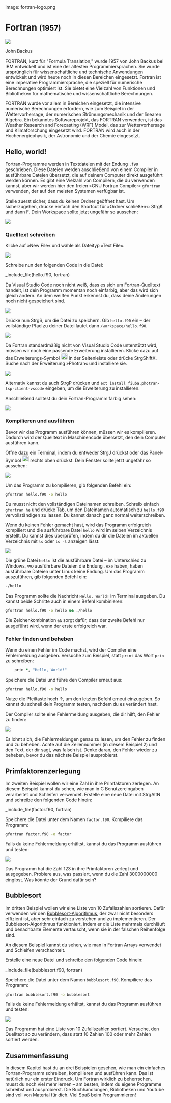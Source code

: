 <div class='meta'>
image: fortran-logo.png
</div>

# Fortran <span style='font-size: 80%;'>(1957)</span>

<div class='floatright' style='width: 12em;'>
    <img src='backus.webp'>
    <p>John Backus</p>
</div>

<p class='abstract'>
FORTRAN, kurz für "Formula Translation," wurde 1957 von John Backus bei IBM entwickelt und ist eine der ältesten Programmiersprachen. Sie wurde ursprünglich für wissenschaftliche und technische Anwendungen entwickelt und wird heute noch in diesen Bereichen eingesetzt. Fortran ist eine imperative Programmiersprache, die speziell für numerische Berechnungen optimiert ist. Sie bietet eine Vielzahl von Funktionen und Bibliotheken für mathematische und wissenschaftliche Berechnungen.
</p>

FORTRAN wurde vor allem in Bereichen eingesetzt, die intensive numerische Berechnungen erfordern, wie zum Beispiel in der Wettervorhersage, der numerischen Strömungsmechanik und der linearen Algebra. Ein bekanntes Softwareprojekt, das FORTRAN verwenden, ist das Weather Research and Forecasting (WRF) Model, das zur Wettervorhersage und Klimaforschung eingesetzt wird. FORTRAN wird auch in der Hochenergiephysik, der Astronomie und der Chemie eingesetzt.

<!-- ## Eigenschaften

- **Imperative Programmiersprache**: Fortran ist eine imperative Programmiersprache, die auf der sequentiellen Ausführung von Anweisungen basiert.
- **Numerische Berechnungen**: Fortran ist speziell für numerische Berechnungen optimiert und bietet eine Vielzahl von Funktionen und Bibliotheken für mathematische und wissenschaftliche Berechnungen.
- **Hohe Performance**: Fortran ist eine der schnellsten Programmiersprachen und wird häufig für rechenintensive Anwendungen eingesetzt.
- **Statische Typisierung**: Fortran ist eine statisch typisierte Sprache, was bedeutet, dass Variablen bei der Deklaration einen festen Datentyp haben.
- **Array-Operationen**: Fortran bietet leistungsstarke Array-Operationen, die es ermöglichen, effizient mit großen Datenmengen zu arbeiten.
- **Parallelisierung**: Fortran unterstützt die Parallelisierung von Code, was es ermöglicht, rechenintensive Anwendungen auf Mehrkernprozessoren und Clustern auszuführen. -->

## Hello, world!

Fortran-Programme werden in Textdateien mit der Endung `.f90` geschrieben. Diese Dateien werden anschließend von einem Compiler in ausführbare Dateien übersetzt, die auf deinem Computer direkt ausgeführt werden können. Es gibt eine Vielzahl von Compilern, die du verwenden kannst, aber wir werden hier den freien »GNU Fortran Compiler« `gfortran` verwenden, der auf den meisten Systemen verfügbar ist.

Stelle zuerst sicher, dass du keinen Ordner geöffnet hast. Um sicherzugehen, drücke einfach den Shortcut für »Ordner schließen«: <span class='key'>Strg</span><span class='key'>K</span> und dann <span class='key'>F</span>. Dein Workspace sollte jetzt ungefähr so aussehen:

<img class='full' src='fresh-start.webp'>

### Quelltext schreiben

Klicke auf »New File« und wähle als Dateityp »Text File«.

<img class='full' src='choose-filename.webp'>

Schreibe nun den folgenden Code in die Datei:

_include_file(hello.f90, fortran)

Da Visual Studio Code noch nicht weiß, dass es sich um Fortran-Quelltext handelt, ist dein Programm momentan noch einfarbig, aber das wird sich gleich ändern. An dem weißen Punkt erkennst du, dass deine Änderungen noch nicht gespeichert sind.

<img class='full' src='no-syntax-highlighting.webp'>

Drücke nun <span class='key'>Strg</span><span class='key'>S</span>, um die Datei zu speichern. Gib `hello.f90` ein – der vollständige Pfad zu deiner Datei lautet dann `/workspace/hello.f90`.

<img class='full' src='enter-filename.webp'>

Da Fortran standardmäßig nicht von Visual Studio Code unterstützt wird, müssen wir noch eine passende Erweiterung installieren. Klicke dazu auf das Erweiterungs-Symbol <img src='../basics/extensions.webp' style='border-radius: 4px; height: 1.5em;'> in der Seitenleiste oder drücke <span class='key'>Strg</span><span class='key'>Shift</span><span class='key'>X</span>. Suche nach der Erweiterung »Photran« und installiere sie.

<img class='full' src='fortran-syntax.webp'>

Alternativ kannst du auch <span class='key'>Strg</span><span class='key'>P</span> drücken und `ext install fiuba.photran-lsp-client-vscode` eingeben, um die Erweiterung zu installieren.

Anschließend solltest du dein Fortran-Programm farbig sehen:

<img class='full' src='syntax-highlighting.webp'>

### Kompilieren und ausführen

Bevor wir das Programm ausführen können, müssen wir es kompilieren. Dadurch wird der Quelltext in Maschinencode übersetzt, den dein Computer ausführen kann.

Öffne dazu ein Terminal, indem du entweder <span class='key'>Strg</span><span class='key'>J</span> drückst oder das Panel-Symbol <img src='../basics/panel.webp' style='border-radius: 4px; height: 1.5em;'> rechts oben drückst. Dein Fenster sollte jetzt ungefähr so aussehen:

<img class='full' src='lets-compile.webp'>

Um das Programm zu kompilieren, gib folgenden Befehl ein:

```bash
gfortran hello.f90 -o hello
```

<div class='hint'>
Du musst nicht den vollständigen Dateinamen schreiben. Schreib einfach <code>gfortran he</code> und drücke <span class='key'>Tab</span>, um den Dateinamen automatisch zu <code>hello.f90</code> vervollständigen zu lassen. Du kannst danach ganz normal weiterschreiben.
</div>

Wenn du keinen Fehler gemacht hast, wird das Programm erfolgreich kompiliert und die ausführbare Datei `hello` wird im selben Verzeichnis erstellt. Du kannst dies überprüfen, indem du dir die Dateien im aktuellen Verzeichnis mit `ls` oder `ls -l` anzeigen lässt:

<img class='full' src='ls.webp'>

Die grüne Datei `hello` ist die ausführbare Datei – im Unterschied zu Windows, wo ausführbare Dateien die Endung `.exe` haben, haben ausführbare Dateien unter Linux keine Endung. Um das Programm auszuführen, gib folgenden Befehl ein:

```bash
./hello
```

Das Programm sollte die Nachricht `Hello, World!` im Terminal ausgeben. Du kannst beide Schritte auch in einem Befehl kombinieren:

```bash
gfortran hello.f90 -o hello && ./hello
```

<div class='hint'>
Die Zeichenkombination <code>&amp;&amp;</code> sorgt dafür, dass der zweite Befehl nur ausgeführt wird, wenn der erste erfolgreich war.
</div>

### Fehler finden und beheben

Wenn du einen Fehler im Code machst, wird der Compiler eine Fehlermeldung ausgeben. Versuche zum Beispiel, statt `print` das Wort `prin` zu schreiben:

```fortran
    prin *, "Hello, World!"
```

Speichere die Datei und führe den Compiler erneut aus:

```bash
gfortran hello.f90 -o hello
```

<div class='hint'>
Nutze die Pfeiltaste hoch <span class='key'>↑</span>, um den letzten Befehl erneut einzugeben. So kannst du schnell dein Programm testen, nachdem du es verändert hast.
</div>

Der Compiler sollte eine Fehlermeldung ausgeben, die dir hilft, den Fehler zu finden:

<img class='full' src='error.webp'>

Es lohnt sich, die Fehlermeldungen genau zu lesen, um den Fehler zu finden und zu beheben. Achte auf die Zeilennummer (in diesem Beispiel 2) und den Text, der dir sagt, was falsch ist. Denke daran, den Fehler wieder zu beheben, bevor du das nächste Beispiel ausprobierst.

## Primfaktorenzerlegung

Im zweiten Beispiel wollen wir eine Zahl in ihre Primfaktoren zerlegen. An diesem Beispiel kannst du sehen, wie man in C Benutzereingaben verarbeitet und Schleifen verwendet.
Erstelle eine neue Datei mit <span class='key'>Strg</span><span class='key'>Alt</span><span class='key'>N</span> und schreibe den folgenden Code hinein:

_include_file(factor.f90, fortran)

Speichere die Datei unter dem Namen `factor.f90`. Kompiliere das Programm:

```bash
gfortran factor.f90 -o factor
```

Falls du keine Fehlermeldung erhältst, kannst du das Programm ausführen und testen:

<img class='full' src='try-factor.webp'>

Das Programm hat die Zahl 123 in ihre Primfaktoren zerlegt und ausgegeben. Probiere aus, was passiert, wenn du die Zahl 3000000000 eingibst. Was könnte der Grund dafür sein?

## Bubblesort

Im dritten Beispiel wollen wir eine Liste von 10 Zufallszahlen sortieren. Dafür verwenden wir den [Bubblesort-Algorithmus](https://de.wikipedia.org/wiki/Bubblesort), der zwar nicht besonders effizient ist, aber sehr einfach zu verstehen und zu implementieren. Der Bubblesort-Algorithmus funktioniert, indem er die Liste mehrmals durchläuft und benachbarte Elemente vertauscht, wenn sie in der falschen Reihenfolge sind.

An diesem Beispiel kannst du sehen, wie man in Fortran Arrays verwendet  und Schleifen verschachtelt.

Erstelle eine neue Datei und schreibe den folgenden Code hinein:

_include_file(bubblesort.f90, fortran)

Speichere die Datei unter dem Namen `bubblesort.f90`. Kompiliere das Programm:

```bash
gfortran bubblesort.f90 -o bubblesort
```
Falls du keine Fehlermeldung erhältst, kannst du das Programm ausführen und testen:

<img class='full' src='bubblesort.webp'>

Das Programm hat eine Liste von 10 Zufallszahlen sortiert. Versuche, den Quelltext so zu verändern, dass statt 10 Zahlen 100 oder mehr Zahlen sortiert werden.

## Zusammenfassung

In diesem Kapitel hast du an drei Beispielen gesehen, wie man ein einfaches Fortran-Programm schreiben, kompilieren und ausführen kann. Das ist natürlich nur ein erster Eindruck. Um Fortran wirklich zu beherrschen, musst du noch viel mehr lernen – am besten, indem du eigene Programme schreibst und ausprobierst. Die Buchhandlungen, Bibliotheken und Youtube sind voll von Material für dich. Viel Spaß beim Programmieren!

